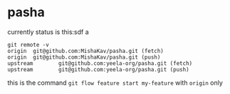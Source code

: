 # pasha

currently status is this:sdf a

```
git remote -v
origin  git@github.com:MishaKav/pasha.git (fetch)
origin  git@github.com:MishaKav/pasha.git (push)
upstream        git@github.com:yeela-org/pasha.git (fetch)
upstream        git@github.com:yeela-org/pasha.git (push)
```

this is the command `git flow feature start my-feature` with `origin` only
